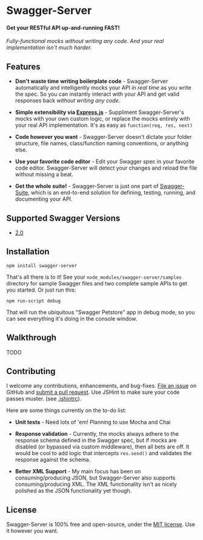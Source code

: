 Swagger-Server
============================
#### Get your RESTful API up-and-running __FAST!__ 

_Fully-functional mocks without writing any code. And your real implementation isn't much harder._


Features
--------------------------
* __Don't waste time writing boilerplate code__ - 
Swagger-Server automatically and intelligently mocks your API _in real time_ as you write the spec.  So you can instantly interact with your API and get valid responses back _without writing any code_.

* __Simple extensibility via [Express.js](http://expressjs.com)__ - 
Suppliment Swagger-Server's mocks with your own custom logic, or replace the mocks entirely with your real API implementation.  It's as easy as `function(req, res, next)`

* __Code however you want__ - 
Swagger-Server doesn't dictate your folder structure, file names, class/function naming conventions, or anything else.

* __Use your favorite code editor__ -
Edit your Swagger spec in your favorite code editor. Swagger-Server will detect your changes and reload the file without missing a beat.

* __Get the whole suite!__ - 
Swagger-Server is just one part of [Swagger-Suite](https://github.com/BigstickCarpet/swagger-suite), which is an end-to-end solution for defining, testing, running, and documenting your API.


Supported Swagger Versions
--------------------------
* [2.0](http://github.com/reverb/swagger-spec/blob/master/versions/2.0.md)


Installation
--------------------------

    npm install swagger-server

That's all there is to it!  See your `node_modules/swagger-server/samples` directory for sample Swagger files and two complete sample APIs to get you started.  Or just run this:

    npm run-script debug

That will run the ubiquitous "Swagger Petstore" app in debug mode, so you can see everything it's doing in the console window.


Walkthrough
--------------------------
TODO


Contributing
--------------------------
I welcome any contributions, enhancements, and bug-fixes.  [File an issue](https://github.com/BigstickCarpet/swagger-server/issues) on GitHub and [submit a pull request](https://github.com/BigstickCarpet/swagger-server/pulls).  Use JSHint to make sure your code passes muster.  (see [.jshintrc](.jshintrc)).

Here are some things currently on the to-do list:

* __Unit tests__ - Need lots of 'em! Planning to use Mocha and Chai

* __Response validation__ - Currently, the mocks always adhere to the response schema defined in the Swagger spec, but if mocks are disabled (or bypassed via custom middleware), then all bets are off.  It would be cool to add logic that intercepts `res.send()` and validates the response against the schema.

* __Better XML Support__ - My main focus has been on consuming/producing JSON, but Swagger-Server also supports consuming/producing XML.  The XML functionality isn't as nicely polished as the JSON functionality yet though.


License
--------------------------
Swagger-Server is 100% free and open-source, under the [MIT license](LICENSE). Use it however you want. 